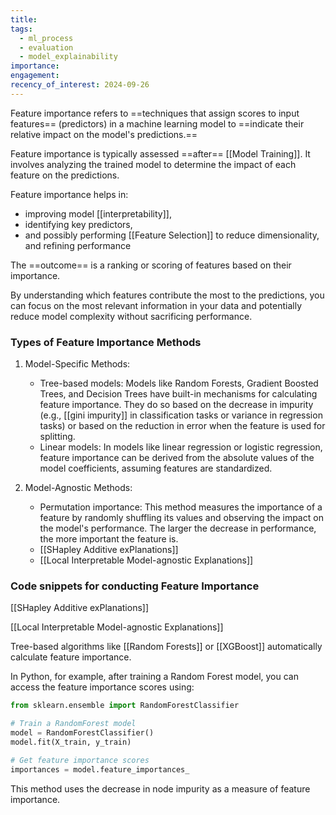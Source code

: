 ```yaml
---
title: 
tags:
  - ml_process
  - evaluation
  - model_explainability
importance: 
engagement: 
recency_of_interest: 2024-09-26
---
```


Feature importance refers to ==techniques that assign scores to input features== (predictors) in a machine learning model to ==indicate their relative impact on the model's predictions.==

Feature importance is typically assessed ==after== [[Model Training]]. It involves analyzing the trained model to determine the impact of each feature on the predictions.

Feature importance helps in:

- improving model [[interpretability]], 
- identifying key predictors, 
- and possibly performing [[Feature Selection]] to reduce dimensionality, and refining performance

The ==outcome== is a ranking or scoring of features based on their importance.

By understanding which features contribute the most to the predictions, you can focus on the most relevant information in your data and potentially reduce model complexity without sacrificing performance.
### Types of Feature Importance Methods

1. Model-Specific Methods:
    - Tree-based models: Models like Random Forests, Gradient Boosted Trees, and Decision Trees have built-in mechanisms for calculating feature importance. They do so based on the decrease in impurity (e.g., [[gini impurity]] in classification tasks or variance in regression tasks) or based on the reduction in error when the feature is used for splitting.
    - Linear models: In models like linear regression or logistic regression, feature importance can be derived from the absolute values of the model coefficients, assuming features are standardized.
   
2. Model-Agnostic Methods:
    - Permutation importance: This method measures the importance of a feature by randomly shuffling its values and observing the impact on the model's performance. The larger the decrease in performance, the more important the feature is.
    - [[SHapley Additive exPlanations]]
    - [[Local Interpretable Model-agnostic Explanations]]
### Code snippets for conducting Feature Importance

[[SHapley Additive exPlanations]]

[[Local Interpretable Model-agnostic Explanations]]

Tree-based algorithms like [[Random Forests]] or [[XGBoost]] automatically calculate feature importance. 

In Python, for example, after training a Random Forest model, you can access the feature importance scores using:

```python
from sklearn.ensemble import RandomForestClassifier

# Train a RandomForest model
model = RandomForestClassifier()
model.fit(X_train, y_train)

# Get feature importance scores
importances = model.feature_importances_
```

This method uses the decrease in node impurity as a measure of feature importance.


